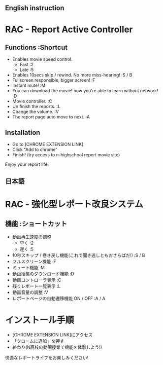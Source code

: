 ## English instruction

# RAC - Report Active Controller

## Functions :Shortcut

- Enables movie speed control.
  - Fast :2
  - Late :5
- Enables 10secs skip / rewind. No more miss-hearing! :S / B
- Fullscreen responsible, bigger screen! :F
- Instant mute! :M
- You can download the movie! now you're able to learn without network! :D
- Movie controller. :C
- Un finish the reports. :L
- Change the volume. :V
- The report page auto move to next. :A

## Installation

- Go to [CHROME EXTENSION LINK].
- Click "Add to chrome"
- Finish! (try access to n-highschool report movie site)

Enjoy your report life!

## 日本語

# RAC - 強化型レポート改良システム

## 機能 :ショートカット

- 動画再生速度の調整
  - 早く :2
  - 遅く :5
- 10秒スキップ / 巻き戻し機能(これで聞き逃しともおさらばだ!) :S / B
- フルスクリーン機能 :F
- ミュート機能 :M
- 動画授業のダウンロード機能 :D
- 動画コントローラ表示 :C
- 残りレポート一覧表示 :L
- 動画音量の調整 :V
- レポートページの自動遷移機能 ON / OFF :A / A

# インストール手順

- [CHROME EXTENSION LINK]にアクセス
- 「クロームに追加」を押す
- 終わり(N高校の動画授業で機能を体験しよう!)

快適なレポートライフをお楽しみください!
